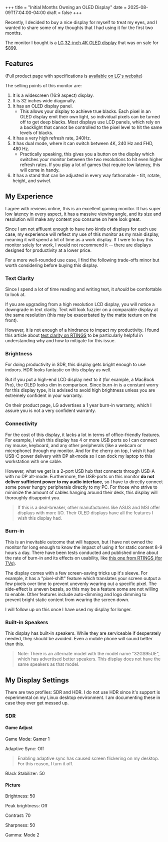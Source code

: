+++
title = "Initial Months Owning an OLED Display"
date = 2025-08-09T17:04:00-04:00
draft = false
+++

Recently, I decided to buy a nice display for myself to treat my eyes, and I wanted to share some of my thoughts that I had using it for the first two months. 

The monitor I bought is a [LG 32-inch 4K OLED display](https://www.lg.com/ca_en/monitors/gaming/32gs95uv-w/) that was on sale for $899.

## Features

(Full product page with specifications is [available on LG's website](https://www.lg.com/ca_en/monitors/gaming/32gs95uv-w/))

The selling points of this monitor are:

1. It is a widescreen (16:9 aspect) display.
2. It is 32 inches wide diagonally.
3. It has an OLED display panel.
	- This allows your display to achieve true blacks. Each pixel in an OLED display emit their own light, so individual pixels can be turned off to get deep blacks. Most displays use LCD panels, which rely on a backlight that cannot be controlled to the pixel level to hit the same levels of blacks.
4. It has a very high refresh rate, 240Hz.
5. It has dual mode, where it can switch between 4K, 240 Hz and FHD, 480 Hz.
	- Practically speaking, this gives you a button on the display which switches your monitor between the two resolutions to hit even higher refresh rates. If you play a lot of games that require low latency, this will come in handy.
6. It has a stand that can be adjusted in every way fathomable - tilt, rotate, height, and swivel.

## My Experience

I agree with reviews online, this is an excellent gaming monitor. It has super low latency in every aspect, it has a massive viewing angle, and its size and resolution will make any content you consume on here look great.

Since I am not affluent enough to have two kinds of displays for each use case, my experience will reflect my use of this monitor as my main display, meaning it will spend a lot of time as a work display. If I were to buy this monitor solely for work, I would not recommend it -- there are displays designed for productivity at a lower price.

For a more well-rounded use case, I find the following trade-offs minor but worth considering before buying this display.

### Text Clarity

Since I spend a lot of time reading and writing text, it *should* be comfortable to look at.

If you are upgrading from a high resolution LCD display, you will notice a downgrade in text clarity. Text will look fuzzier on a comparable display at the same resolution (this may be exacerbated by the matte texture on the front).

However, it is not enough of a hindrance to impact my productivity. I found this article about [text clarity on RTINGS](https://www.rtings.com/monitor/tests/picture-quality/text-clarity#test_4268) to be particularly helpful in understanding why and how to mitigate for this issue.

### Brightness

For doing productivity in SDR, this display gets bright enough to use indoors. HDR looks fantastic on this display as well.

But if you put a high-end LCD display next to it (for example, a MacBook Pro), the OLED looks dim in comparison. Since burn-in is a constant worry for this display type, it is advised to avoid high brightness unless you are extremely confident in your warranty.

On their product page, LG advertises a 1 year burn-in warranty, which I assure you is not a very confident warranty.

### Connectivity

For the cost of this display, it lacks a lot in terms of office-friendly features. For example, I wish this display has 4 or more USB ports so I can connect my mouse, keyboard, and any other peripherals (like a webcam or microphone) through my monitor. And for the cherry on top, I wish it had USB-C power delivery with DP alt-mode so I can dock my laptop to this workstation with one cable.

However, what we get is a 2-port USB hub that connects through USB-A with no DP alt-mode. Furthermore, the USB-ports on this monitor **do not deliver sufficient power to my audio interface**, so I have to directly connect some power hungry peripherals directly to my PC. For those who strive to minimize the amount of cables hanging around their desk, this display will thoroughly disappoint you.

> If this is a deal-breaker, other manufacturers like ASUS and MSI offer displays with more I/O. Their OLED displays have all the features I wish this display had.

### Burn-in

This is an inevitable outcome that will happen, but I have not owned the monitor for long enough to know the impact of using it for static content 8-9 hours a day. There have been tests conducted and published online about the rate of burn-in and its effects on usability, like [this one from RTINGS (for TVs)](https://www.rtings.com/tv/tests/longevity-burn-in-test-updates-and-results).

The display comes with a few screen-saving tricks up it's sleeve. For example, it has a "pixel-shift" feature which translates your screen output a few pixels over time to prevent unevenly wearing out a specific pixel. The side-effect is uneven bezels, so this may be a feature some are not willing to enable. Other features include auto-dimming and logo dimming to prevent bright static content from wearing the screen down.

I will follow up on this once I have used my display for longer.

### Built-in Speakers

This display has built-in speakers. While they are serviceable if desperately needed, they should be avoided. Even a mobile phone will sound better than this.

> Note: There is an alternate model with the model name "32GS95UE", which has advertised better speakers. This display does not have the same speakers as that model.

## My Display Settings

There are two profiles: SDR and HDR. I do not use HDR since it's support is experimental on my Linux desktop environment. I am documenting these in case they ever get messed up.

### SDR

#### Game Adjust

Game Mode: Gamer 1

Adaptive Sync: Off

 > Enabling adaptive sync has caused screen flickering on my desktop. For this reason, I turn it off.

Black Stabilizer: 50

#### Picture

Brightness: 50

Peak brightness: Off

Contrast: 70

Sharpness: 50

Gamma: Mode 2



